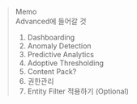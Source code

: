 > Memo </br>
> Advanced에 들어갈 것
>
> 1. Dashboarding
> 2. Anomaly Detection
> 3. Predictive Analytics
> 4. Adoptive Thresholding
> 5. Content Pack?
> 6. 권한관리
> 7. Entity Filter 적용하기 (Optional)
